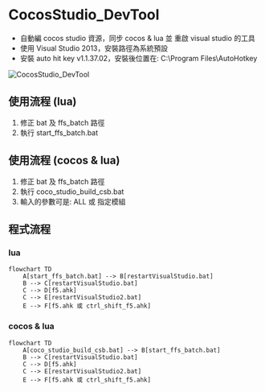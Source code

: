 # CocosStudio_DevTool

- 自動編 cocos studio 資源，同步 cocos & lua 並 重啟 visual studio 的工具
- 使用 Visual Studio 2013，安裝路徑為系統預設
- 安裝 auto hit key v1.1.37.02，安裝後位置在: C:\Program Files\AutoHotkey

![CocosStudio_DevTool](https://github.com/weitsunglin/CocosStudio_DevTool/blob/main/CocosStudio_DevTool.jpg)

## 使用流程 (lua)

1. 修正 bat 及 ffs_batch 路徑
2. 執行 start_ffs_batch.bat

## 使用流程 (cocos & lua)

1. 修正 bat 及 ffs_batch 路徑
2. 執行 coco_studio_build_csb.bat
3. 輸入的參數可是: ALL 或 指定模組

## 程式流程

### lua

```mermaid
flowchart TD
    A[start_ffs_batch.bat] --> B[restartVisualStudio.bat]
    B --> C[restartVisualStudio.bat]
    C --> D[f5.ahk]
    C --> E[restartVisualStudio2.bat]
    E --> F[f5.ahk 或 ctrl_shift_f5.ahk]
```

### cocos & lua

```mermaid
flowchart TD
    A[coco_studio_build_csb.bat] --> B[start_ffs_batch.bat]
    B --> C[restartVisualStudio.bat]
    C --> D[f5.ahk]
    C --> E[restartVisualStudio2.bat]
    E --> F[f5.ahk 或 ctrl_shift_f5.ahk]
```
